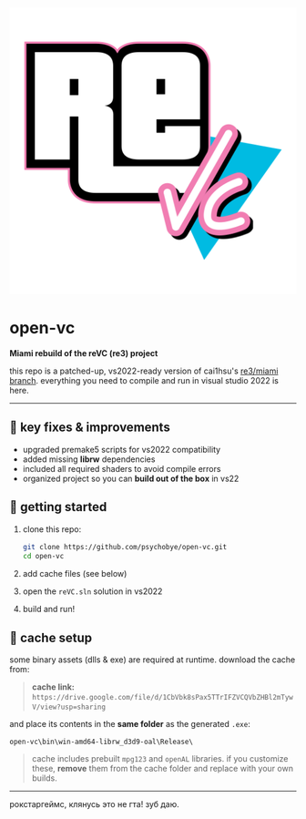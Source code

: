 ![open-vc logo](https://github.com/psychobye/open-vc/blob/main/logo.png)

# open-vc

**Miami rebuild of the reVC (re3) project**

this repo is a patched-up, vs2022-ready version of cai1hsu's [re3/miami branch](https://github.com/Cai1Hsu/re3/tree/miami). everything you need to compile and run in visual studio 2022 is here.

---

## 🔧 key fixes & improvements

* upgraded premake5 scripts for vs2022 compatibility
* added missing **librw** dependencies
* included all required shaders to avoid compile errors
* organized project so you can **build out of the box** in vs22

## 🚀 getting started

1. clone this repo:

   ```bash
   git clone https://github.com/psychobye/open-vc.git
   cd open-vc
   ```
2. add cache files (see below)
3. open the `reVC.sln` solution in vs2022
4. build and run!

## 📁 cache setup

some binary assets (dlls & exe) are required at runtime. download the cache from:

> **cache link:** `https://drive.google.com/file/d/1CbVbk8sPax5TTrIFZVCQVbZHBl2mTywV/view?usp=sharing`

and place its contents in the **same folder** as the generated `.exe`:

```
open-vc\bin\win-amd64-librw_d3d9-oal\Release\
```

> cache includes prebuilt `mpg123` and `openAL` libraries. if you customize these, **remove** them from the cache folder and replace with your own builds.

---

рокстаргеймс, клянусь это не гта! зуб даю.
